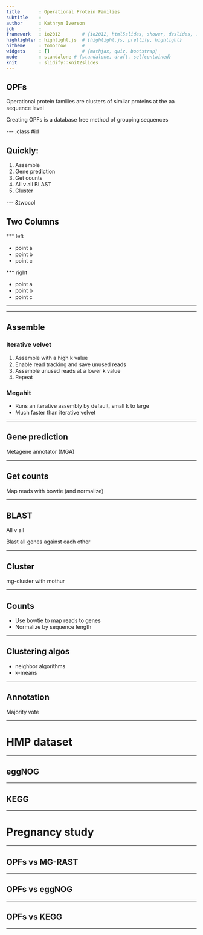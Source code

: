 ```yaml
---
title       : Operational Protein Families
subtitle    :
author      : Kathryn Iverson
job         :
framework   : io2012        # {io2012, html5slides, shower, dzslides, ...}
highlighter : highlight.js  # {highlight.js, prettify, highlight}
hitheme     : tomorrow      #
widgets     : []            # {mathjax, quiz, bootstrap}
mode        : standalone # {standalone, draft, selfcontained}
knit        : slidify::knit2slides
---
```



## OPFs

Operational protein families are clusters of similar proteins at the aa sequence level

Creating OPFs is a database free method of grouping sequences

--- .class #id

## Quickly:

1. Assemble
1. Gene prediction
1. Get counts
1. All v all BLAST
1. Cluster

--- &twocol

## Two Columns

*** left

- point a
- point b
- point c

*** right

- point a
- point b
- point c

---

---

## Assemble



### Iterative velvet

1. Assemble with a high k value
1. Enable read tracking and save unused reads
1. Assemble unused reads at a lower k value
1. Repeat



### Megahit

* Runs an iterative assembly by default, small k to large
* Much faster than iterative velvet

---

## Gene prediction

Metagene annotator (MGA)

---

## Get counts

Map reads with bowtie (and normalize)

---

## BLAST

All v all

Blast all genes against each other

---

## Cluster

mg-cluster with mothur

---

## Counts

* Use bowtie to map reads to genes
* Normalize by sequence length

---

## Clustering algos

* neighbor algorithms
* k-means

---

## Annotation

Majority vote

---

# HMP dataset

---

## eggNOG

---

## KEGG

---

# Pregnancy study

---

## OPFs vs MG-RAST


---

## OPFs vs eggNOG


---

## OPFs vs KEGG


---
